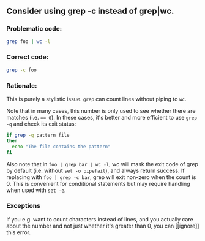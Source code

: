 ## Consider using grep -c instead of grep|wc.

### Problematic code:

```sh
grep foo | wc -l
```

### Correct code:

```sh
grep -c foo
```

### Rationale:

This is purely a stylistic issue. `grep` can count lines without piping to `wc`.

Note that in many cases, this number is only used to see whether there are matches (i.e. `== 0`). In these cases, it's better and more efficient to use `grep -q` and check its exit status:

```sh
if grep -q pattern file
then
  echo "The file contains the pattern"
fi
```

Also note that in `foo | grep bar | wc -l`, wc will mask the exit code of grep by default (i.e. without `set -o pipefail`), and always return success. If replacing with `foo | grep -c bar`, grep will exit non-zero when the count is 0. This is convenient for conditional statements but may require handling when used with `set -e`.

### Exceptions

If you e.g. want to count characters instead of lines, and you actually care about the number and not just whether it's greater than 0, you can [[ignore]] this error.
